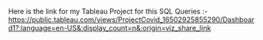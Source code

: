 Here is the link for my Tableau Project for this SQL Queries :-  https://public.tableau.com/views/ProjectCovid_16502925855290/Dashboard1?:language=en-US&:display_count=n&:origin=viz_share_link
